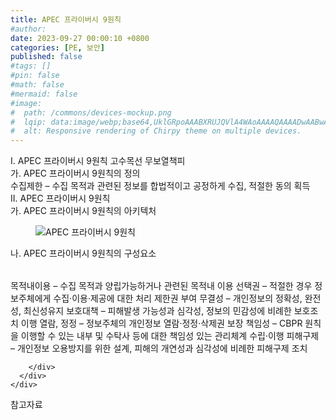```yaml
---
title: APEC 프라이버시 9원칙
#author: 
date: 2023-09-27 00:00:10 +0800
categories: [PE, 보안]
published: false
#tags: []
#pin: false
#math: false
#mermaid: false
#image:
#  path: /commons/devices-mockup.png
#  lqip: data:image/webp;base64,UklGRpoAAABXRUJQVlA4WAoAAAAQAAAADwAABwAAQUxQSDIAAAARL0AmbZurmr57yyIiqE8oiG0bejIYEQTgqiDA9vqnsUSI6H+oAERp2HZ65qP/VIAWAFZQOCBCAAAA8AEAnQEqEAAIAAVAfCWkAALp8sF8rgRgAP7o9FDvMCkMde9PK7euH5M1m6VWoDXf2FkP3BqV0ZYbO6NA/VFIAAAA
#  alt: Responsive rendering of Chirpy theme on multiple devices.
---
```


<div class="post-wrap">
  <div class="para">
    <div class="para-title">
      I. APEC 프라이버시 9원칙 고수목선 무보열책피
    </div>
    <div class="para-cntnt">
      <div class="para">
        <div class="para-title">
          가. APEC 프라이버시 9원칙의 정의
        </div>
        <div class="para-cntnt">
            수집제한 – 수집 목적과 관련된 정보를 합법적이고 공정하게 수집, 적절한 동의 획득
        </div>
      </div>
    </div>
  </div>
  
  <div class="para">
    <div class="para-title">
      II. APEC 프라이버시 9원칙
    </div>
    <div class="para-cntnt">
      <div class="para">
        <div class="para-title">
          가. APEC 프라이버시 9원칙의 아키텍처
        </div>
        <div class="para-cntnt">
          <figure class="post-figure">
            <img src="/assets/img/posts/APEC-프라이버시-9원칙.png" alt="APEC 프라이버시 9원칙">
<!--            <figcaption>Source: Unveiling the Metaverse: Exploring Emerging Trends, Multifaceted Perspectives, and Future Challenges</figcaption>-->
          </figure>
        </div>
      </div>
      <div class="para">
        <div class="para-title">
          나. APEC 프라이버시 9원칙의 구성요소
        </div>
        <div class="para-cntnt">
          <table class="post-table">
          </table>
            목적내이용 – 수집 목적과 양립가능하거나 관련된 목적내 이용
  선택권 – 적절한 경우 정보주체에게 수집·이용·제공에 대한 처리 제한권 부여
  무결성 – 개인정보의 정확성, 완전성, 최신성유지
  보호대책 – 피해발생 가능성과 심각성, 정보의 민감성에 비례한 보호조치 이행
  열람, 정정 – 정보주체의 개인정보 열람·정정·삭제권 보장
  책임성 – CBPR 원칙을 이행할 수 있는 내부 및 수탁사 등에 대한 책임성 있는 관리체계 수립·이행
  피해구제 – 개인정보 오용방지를 위한 설계, 피해의 개연성과 심각성에 비례한 피해구제 조치

        </div>
      </div>
    </div>
  </div>

  <div class="refr-wrap">
    <div class="refr-title">
        참고자료
    </div>
    <ol class="refr-list">
    <!--    <li>(나현식, 최대선) <a target="_blank" href="https://scienceon.kisti.re.kr/commons/util/originalView.do?cn=JAKO202225948430499&oCn=JAKO202225948430499&dbt=JAKO&journal=NJOU00291864">메타버스 보안 위협 요소 및 대응 방안 검토</a></li>-->
    <!--    <li>(M. Uddin, S. Manickam, H. Ullah, M. Obaidat and A. Dandoush) <a target="_blank" href="https://ieeexplore.ieee.org/abstract/document/10138386">Unveiling the Metaverse: Exploring Emerging Trends, Multifaceted Perspectives, and Future Challenges</a></li>-->
    </ol>
  </div>
</div>
